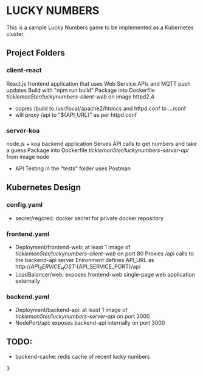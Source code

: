 # LUCKY NUMBERS
This is a sample Lucky Numbers game to be implemented as a Kubernetes cluster

## Project Folders
### client-react
React.js frontend application that uses Web Service APIs and MQTT push updates
Build with "npm run build"
Package into Dockerfile *ticklemon5ter/luckynumbers-client-web* on image httpd2.4
- copies /build to /usr/local/apache2/htdocs and httpd.conf to .../conf
- will proxy /api to "${API_URL}" as per httpd.conf

### server-koa
node.js + koa backend application
Serves API calls to get numbers and take a guess
Package into Dockerfile *ticklemon5ter/luckynumbers-server-api* from image node

- API Testing in the "tests" folder uses Postman

## Kubernetes Design
### config.yaml
- secret/regcred: docker secret for private docker repository

### frontend.yaml
- Deployment/frontend-web: at least 1 image of *ticklemon5ter/luckynumbers-client-web* on port 80
  Proxies /api calls to the backend-api server
  Enironment defines API_URL as http://${API_SERVICE_HOST}:${API_SERVICE_PORT}/api
- LoadBalancer/web: exposes frontend-web single-page web application externally

### backend.yaml
- Deployment/backend-api: at least 1 image of *ticklemon5ter/luckynumbers-server-api* on port 3000
- NodePort/api: exposes backend-api internally on port 3000

## TODO:
- backend-cache: redis cache of recent lucky numbers


3